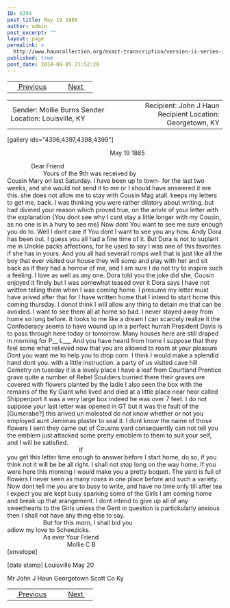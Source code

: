 ```yaml
---
ID: 5394
post_title: May 19 1865
author: admin
post_excerpt: ""
layout: page
permalink: >
  http://www.hauncollection.org/exact-transcription/version-ii-series-iii/may-19-1865/
published: true
post_date: 2014-04-05 21:52:28
---
```

<table style="width: 100%;" align="center">
<tbody>
<tr>
<td width="50%"> <a href="http://www.hauncollection.org/version-2/version-ii-series-iii/april-22-1856/"><img src="https://lh3.googleusercontent.com/-EFJpxxNiPNw/VqgtWBCZrMI/AAAAAAAAAFU/WfY4lPFWWkg/s800-Ic42/Soeb-Plain-Arrows-8-10px.png" alt="" width="10" height="10" /> Previous</a></td>
<td style="text-align: right;"><a href="http://www.hauncollection.org/version-2/version-ii-series-iii/october-12-1865/">Next <img src="https://lh3.googleusercontent.com/-67k0cYlpXHw/VqgtWKz1MXI/AAAAAAAAAFU/k9PW_Piyurk/s800-Ic42/Soeb-Plain-Arrows-5-10px.png" alt="" width="10" height="10" /></a></td>
</tr>
</tbody>
</table>
<table style="width: 100%;" align="center">
<tbody>
<tr>
<td width="50%"> Sender: Mollie Burns
Sender Location: Louisville, KY</td>
<td style="text-align: right;">Recipient: John J Haun
Recipient Location: Georgetown, KY</td>
</tr>
</tbody>
</table>
[gallery ids="4396,4397,4398,4399"]
<p style="padding-left: 240px;">May 19 1865</p>

<div style="text-indent: 4em;">Dear Friend</div>
<div style="text-indent: 6em;">Yours of the 9th was received by</div>
Cousin Mary on last Saturday. I have been up
to town- for the last two weeks, and she would
not send it to me or I should have answered
it ere this. she does not allow me to stay
with Cousin Mag atall. keeps my letters to
get me, back. I was thinking you were
rather dilatory about writing. but had divined
your reason which proved true, on the
arivle of your letter with the explanation
{You dont see why I cant stay a little longer
with my Cousin, as no one is in a hury to
see me} Now dont You want to see me sure enough
you do to. Well I dont care if You dont I
want to see you any how. Andy Dora has
been out. I guess you all had a fine time
of it. But Dora is not to suplant me
in Unckle packs affections, for he used to
say I was one of this favorites if she
has in yours. And you all had severall romps well
that is just like all the boy that ever visited
our house they will somp and play with her
and sit back as if they had a horrow
of me, and I am sure I do not try to
inspire such a feeling. I love as well as any
one. Dora told you the joke did she, Cousin
enjoyed it finely but I was somewhat teased
over it Dora says I have not written telling
them when I was coming home. I presume
my letter must have arived after that for I
have written home that I intend to start
home this coming thursday. I donot think I
will allow any thing to detain me that
can be avoided. I want to see them all at
home so bad. I never stayed away from home
so long before. It looks to me like a dream
I can scarcely realize it the Confederacy
seems to have wound up in a perfect
hurrah President Davis is to pass through
here today or tomorrow. Many houses here
are still draped in morning for P__ L___
And you have heard from home I suppose
that they feel some what relieved now that you
are allowed to roam at your pleasure
Dont you want me to help you to drop
corn. I think I would make a splendid
hand dont you. with a little instruction.
a party of us visited cave hill Cemetry
on tuseday it is a lovely place I have
a leaf from Courtland Prentice grave
quite a number of Rebel Souldiers burried
there their graves are covered with flowers
planted by the ladie I also seen
the box with the remains of the Ky
Giant who lived and died at a little
place near hear called Shippenport
it was a very large box indeed he
was over 7 feet. I do not suppose your last
letter was opened in GT but it was
the fault of the [Gumerabe?] this arived
un molested do not know whether or not
you employed aunt Jemimas plaster
to seal it. I dont know the name
of those flowers I sent they came out of Cousins
yard consequently can not tell you the
emblem just attacked some pretty emoblem to them
to suit your self, and I will be satisfied.
<div style="text-indent: 12em;">If</div>
you get this letter time enough to answer
before I start home, do so, if you think
not it will be be all right. I shall not stop
long on the way home. If you were here
this morning I would make you a pretty
boquet. The yard is full of flowers I
never seen as many roses in one place
before and such a variety. Now dont tell
me you are to busy to write, and have
no time only till after tea I expect you
are kept busy sparking some of the Girls
I am coming home and break up that
arangement. I dont intend to give up
all of any sweethearts to the Girls unless
the Gent in question is partickularly anxious
then I shall not have any thing else to
say.
<div style="text-indent: 6em;">But for this morn, I shall bid you</div>
adiew my love to Scheezicks.
<div style="text-indent: 6em;">As ever Your Friend</div>
<div style="text-indent: 10em;">Mollie C B</div>
[envelope]

[date stamp]
Louisville
May 20

Mr John J Haun
Georgetown Scott Co
Ky

<table style="width: 100%;" align="center">
<tbody>
<tr>
<td width="50%"> <a href="http://www.hauncollection.org/version-2/version-ii-series-iii/april-22-1856/"><img src="https://lh3.googleusercontent.com/-EFJpxxNiPNw/VqgtWBCZrMI/AAAAAAAAAFU/WfY4lPFWWkg/s800-Ic42/Soeb-Plain-Arrows-8-10px.png" alt="" width="10" height="10" /> Previous</a></td>
<td style="text-align: right;"><a href="http://www.hauncollection.org/version-2/version-ii-series-iii/october-12-1865/">Next <img src="https://lh3.googleusercontent.com/-67k0cYlpXHw/VqgtWKz1MXI/AAAAAAAAAFU/k9PW_Piyurk/s800-Ic42/Soeb-Plain-Arrows-5-10px.png" alt="" width="10" height="10" /></a></td>
</tr>
</tbody>
</table>